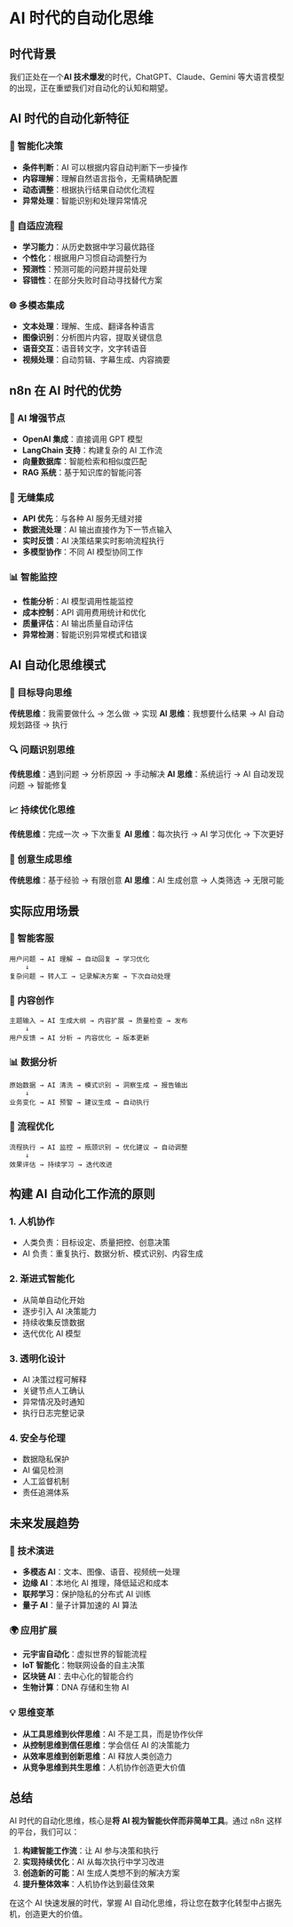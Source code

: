 # AI 时代的自动化思维

## 时代背景

我们正处在一个**AI 技术爆发**的时代，ChatGPT、Claude、Gemini 等大语言模型的出现，正在重塑我们对自动化的认知和期望。

## AI 时代的自动化新特征

### 🧠 智能化决策
- **条件判断**：AI 可以根据内容自动判断下一步操作
- **内容理解**：理解自然语言指令，无需精确配置
- **动态调整**：根据执行结果自动优化流程
- **异常处理**：智能识别和处理异常情况

### 🔄 自适应流程
- **学习能力**：从历史数据中学习最优路径
- **个性化**：根据用户习惯自动调整行为
- **预测性**：预测可能的问题并提前处理
- **容错性**：在部分失败时自动寻找替代方案

### 🌐 多模态集成
- **文本处理**：理解、生成、翻译各种语言
- **图像识别**：分析图片内容，提取关键信息
- **语音交互**：语音转文字，文字转语音
- **视频处理**：自动剪辑、字幕生成、内容摘要

## n8n 在 AI 时代的优势

### 🤖 AI 增强节点
- **OpenAI 集成**：直接调用 GPT 模型
- **LangChain 支持**：构建复杂的 AI 工作流
- **向量数据库**：智能检索和相似度匹配
- **RAG 系统**：基于知识库的智能问答

### 🔗 无缝集成
- **API 优先**：与各种 AI 服务无缝对接
- **数据流处理**：AI 输出直接作为下一节点输入
- **实时反馈**：AI 决策结果实时影响流程执行
- **多模型协作**：不同 AI 模型协同工作

### 📊 智能监控
- **性能分析**：AI 模型调用性能监控
- **成本控制**：API 调用费用统计和优化
- **质量评估**：AI 输出质量自动评估
- **异常检测**：智能识别异常模式和错误

## AI 自动化思维模式

### 🎯 目标导向思维
**传统思维**：我需要做什么 → 怎么做 → 实现
**AI 思维**：我想要什么结果 → AI 自动规划路径 → 执行

### 🔍 问题识别思维
**传统思维**：遇到问题 → 分析原因 → 手动解决
**AI 思维**：系统运行 → AI 自动发现问题 → 智能修复

### 📈 持续优化思维
**传统思维**：完成一次 → 下次重复
**AI 思维**：每次执行 → AI 学习优化 → 下次更好

### 🎨 创意生成思维
**传统思维**：基于经验 → 有限创意
**AI 思维**：AI 生成创意 → 人类筛选 → 无限可能

## 实际应用场景

### 💼 智能客服
```
用户问题 → AI 理解 → 自动回复 → 学习优化
    ↓
复杂问题 → 转人工 → 记录解决方案 → 下次自动处理
```

### 📝 内容创作
```
主题输入 → AI 生成大纲 → 内容扩展 → 质量检查 → 发布
    ↓
用户反馈 → AI 分析 → 内容优化 → 版本更新
```

### 📊 数据分析
```
原始数据 → AI 清洗 → 模式识别 → 洞察生成 → 报告输出
    ↓
业务变化 → AI 预警 → 建议生成 → 自动执行
```

### 🔄 流程优化
```
流程执行 → AI 监控 → 瓶颈识别 → 优化建议 → 自动调整
    ↓
效果评估 → 持续学习 → 迭代改进
```

## 构建 AI 自动化工作流的原则

### 1. **人机协作**
- 人类负责：目标设定、质量把控、创意决策
- AI 负责：重复执行、数据分析、模式识别、内容生成

### 2. **渐进式智能化**
- 从简单自动化开始
- 逐步引入 AI 决策能力
- 持续收集反馈数据
- 迭代优化 AI 模型

### 3. **透明化设计**
- AI 决策过程可解释
- 关键节点人工确认
- 异常情况及时通知
- 执行日志完整记录

### 4. **安全与伦理**
- 数据隐私保护
- AI 偏见检测
- 人工监督机制
- 责任追溯体系

## 未来发展趋势

### 🚀 技术演进
- **多模态 AI**：文本、图像、语音、视频统一处理
- **边缘 AI**：本地化 AI 推理，降低延迟和成本
- **联邦学习**：保护隐私的分布式 AI 训练
- **量子 AI**：量子计算加速的 AI 算法

### 🌍 应用扩展
- **元宇宙自动化**：虚拟世界的智能流程
- **IoT 智能化**：物联网设备的自主决策
- **区块链 AI**：去中心化的智能合约
- **生物计算**：DNA 存储和生物 AI

### 💡 思维变革
- **从工具思维到伙伴思维**：AI 不是工具，而是协作伙伴
- **从控制思维到信任思维**：学会信任 AI 的决策能力
- **从效率思维到创新思维**：AI 释放人类创造力
- **从竞争思维到共生思维**：人机协作创造更大价值

## 总结

AI 时代的自动化思维，核心是**将 AI 视为智能伙伴而非简单工具**。通过 n8n 这样的平台，我们可以：

1. **构建智能工作流**：让 AI 参与决策和执行
2. **实现持续优化**：AI 从每次执行中学习改进
3. **创造新的可能**：AI 生成人类想不到的解决方案
4. **提升整体效率**：人机协作达到最佳效果

在这个 AI 快速发展的时代，掌握 AI 自动化思维，将让您在数字化转型中占据先机，创造更大的价值。

